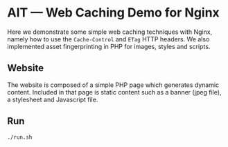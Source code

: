 # AIT — Web Caching Demo for Nginx

Here we demonstrate some simple web caching techniques with Nginx, namely how to use the `Cache-Control` and `ETag` HTTP headers. We also implemented asset fingerprinting in PHP for images, styles and scripts.

## Website

The website is composed of a simple PHP page which generates dynamic content. Included in that page is static content such as a banner (jpeg file), a stylesheet and Javascript file.

## Run

```sh
./run.sh
```
